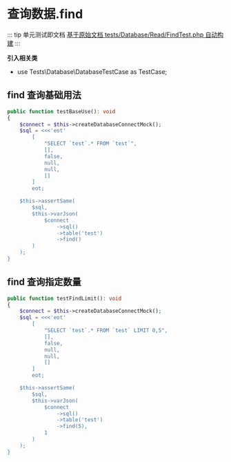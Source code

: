 # 查询数据.find

::: tip 单元测试即文档
[基于原始文档 tests/Database/Read/FindTest.php 自动构建](https://github.com/hunzhiwange/framework/blob/master/tests/Database/Read/FindTest.php)
:::
    
**引入相关类**

 * use Tests\Database\DatabaseTestCase as TestCase;

## find 查询基础用法

``` php
public function testBaseUse(): void
{
    $connect = $this->createDatabaseConnectMock();
    $sql = <<<'eot'
        [
            "SELECT `test`.* FROM `test`",
            [],
            false,
            null,
            null,
            []
        ]
        eot;

    $this->assertSame(
        $sql,
        $this->varJson(
            $connect
                ->sql()
                ->table('test')
                ->find()
        )
    );
}
```
    
## find 查询指定数量

``` php
public function testFindLimit(): void
{
    $connect = $this->createDatabaseConnectMock();
    $sql = <<<'eot'
        [
            "SELECT `test`.* FROM `test` LIMIT 0,5",
            [],
            false,
            null,
            null,
            []
        ]
        eot;

    $this->assertSame(
        $sql,
        $this->varJson(
            $connect
                ->sql()
                ->table('test')
                ->find(5),
            1
        )
    );
}
```